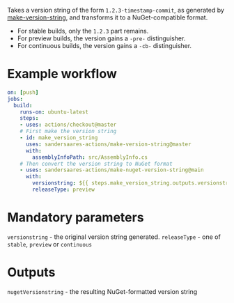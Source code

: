 Takes a version string of the form `1.2.3-timestamp-commit`, as generated by [make-version-string](https://github.com/sandersaares-actions/make-version-string), and transforms it to a NuGet-compatible format.

* For stable builds, only the `1.2.3` part remains.
* For preview builds, the version gains a `-pre-` distinguisher.
* For continuous builds, the version gains a `-cb-` distinguisher.

# Example workflow

```yaml
on: [push]
jobs:
  build:
    runs-on: ubuntu-latest
    steps:
    - uses: actions/checkout@master
    # First make the version string
    - id: make_version_string
      uses: sandersaares-actions/make-version-string@master
      with:
        assemblyInfoPath: src/AssemblyInfo.cs
    # Then convert the version string to NuGet format
    - uses: sandersaares-actions/make-nuget-version-string@main
      with:
        versionstring: ${{ steps.make_version_string.outputs.versionstring }}
        releaseType: preview

```

# Mandatory parameters

`versionstring` - the original version string generated.
`releaseType` - one of `stable`, `preview` or `continuous`

# Outputs

`nugetVersionstring` - the resulting NuGet-formatted version string